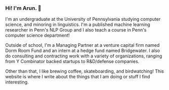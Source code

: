 ### Hi! I'm Arun. 🙌 

I'm an undergraduate at the University of Pennsylvania studying computer science, and minoring in linguistics. I'm a published machine learning researcher in Penn's NLP Group and I also teach a course in Penn's computer science department!

Outside of school, I'm a Managing Partner at a venture capital firm named Dorm Room Fund and an intern at a hedge fund named Bridgewater. I also do consulting and contracting work with a variety of organizations, ranging from Y Combinator backed startups to R&D/defense companies.

Other than that, I like brewing coffee, skateboarding, and birdwatching! This website is where I write about the things that I am doing or stuff I find interesting.
